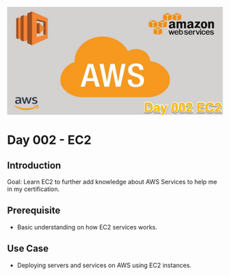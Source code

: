 ![placeholder image](https://github.com/mfranciscojr/100-Days-Of-Cloud/blob/b09b56dea78bc5e78a4f240e92ab815d844c90aa/images/Day002/day002.png)

# Day 002 - EC2

## Introduction

Goal: Learn EC2 to further add knowledge about AWS Services to help me in my certification.

## Prerequisite

- Basic understanding on how EC2 services works.

## Use Case

- Deploying servers and services on AWS using EC2 instances.


